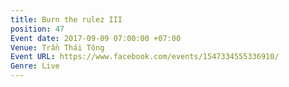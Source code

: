 ```yaml
---
title: Burn the rulez III
position: 47
Event date: 2017-09-09 07:00:00 +07:00
Venue: Trần Thái Tông
Event URL: https://www.facebook.com/events/1547334555336910/
Genre: Live
---
```


